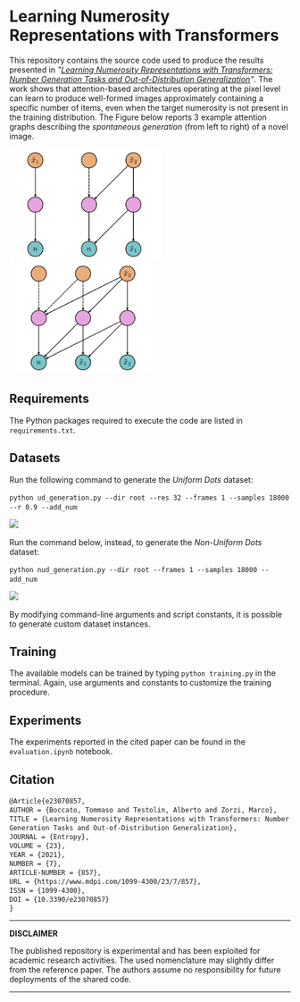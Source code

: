 # Learning Numerosity Representations with Transformers

This repository contains the source code used to produce the results presented in *"[Learning Numerosity Representations with Transformers: Number Generation Tasks and Out-of-Distribution Generalization](https://www.mdpi.com/1099-4300/23/7/857)"*. The work shows that attention-based architectures operating at the pixel level can learn to produce well-formed images approximately containing a specific number of items, even when the target numerosity is not present in the training distribution. The Figure below reports 3 example attention graphs describing the *spontaneous generation* (from left to right) of a novel image.

<img src="figures/ag_1.png" height="200"><img src="figures/ag_2.png" height="200"><img src="figures/ag_3.png" height="200">

## Requirements

The Python packages required to execute the code are listed in ```requirements.txt```.

## Datasets

Run the following command to generate the *Uniform Dots* dataset:

```python ud_generation.py --dir root --res 32 --frames 1 --samples 18000 --r 0.9 --add_num```

<img src="figures/b_samples.png" height="75">

Run the command below, instead, to generate the *Non-Uniform Dots* dataset:

```python nud_generation.py --dir root --frames 1 --samples 18000 --add_num```

<img src="figures/rb_samples.png" height="75">

By modifying command-line arguments and script constants, it is possible to generate custom dataset instances.

## Training

The available models can be trained by typing ```python training.py``` in the terminal. Again, use arguments and constants to customize the training procedure.

## Experiments

The experiments reported in the cited paper can be found in the ```evaluation.ipynb``` notebook.

## Citation

```
@Article{e23070857,
AUTHOR = {Boccato, Tommaso and Testolin, Alberto and Zorzi, Marco},
TITLE = {Learning Numerosity Representations with Transformers: Number Generation Tasks and Out-of-Distribution Generalization},
JOURNAL = {Entropy},
VOLUME = {23},
YEAR = {2021},
NUMBER = {7},
ARTICLE-NUMBER = {857},
URL = {https://www.mdpi.com/1099-4300/23/7/857},
ISSN = {1099-4300},
DOI = {10.3390/e23070857}
}
```

---

**DISCLAIMER**

The published repository is experimental and has been exploited for academic research activities. The used nomenclature may slightly differ from the reference paper. The authors assume no responsibility for future deployments of the shared code.

---
